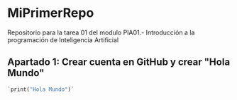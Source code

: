 # MiPrimerRepo
Repositorio para la tarea 01 del modulo PIA01.- Introducción a la programación de Inteligencia Artificial
## Apartado 1: Crear cuenta en GitHub y crear "Hola Mundo"

```python
`print("Hola Mundo")`
